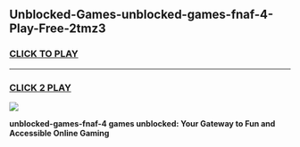 
## Unblocked-Games-unblocked-games-fnaf-4-Play-Free-2tmz3
<h3>
<a href="https://premium76.site?title=unblocked-games-fnaf-4&ref=18A">CLICK TO PLAY</a></h3>
<hr>

<h3>
<a href="https://premium76.site?title=unblocked-games-fnaf-4&ref=18A">CLICK 2 PLAY</a>
  
</h3>

<a href="https://premium76.site?title=unblocked-games-fnaf-4&ref=18A"><img src="https://clearcache.store/games.png"></a>


**unblocked-games-fnaf-4 games unblocked: Your Gateway to Fun and Accessible Online Gaming**
